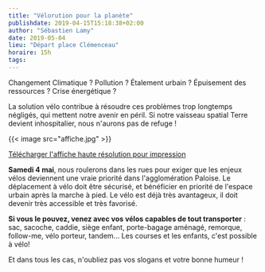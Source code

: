 ```yaml
---
title: "Vélorution pour la planète"
publishdate: 2019-04-15T15:18:38+02:00
author: "Sébastien Lamy"
date: 2019-05-04
lieu: "Départ place Clémenceau"
horaire: 15h
tags:
---
```


Changement Climatique ? Pollution ? Étalement urbain ? Épuisement des ressources ? 
Crise énergétique ? 

<!--more-->

La solution vélo contribue à résoudre ces problèmes trop 
longtemps négligés, qui mettent notre avenir en péril. Si notre vaisseau
spatial Terre devient inhospitalier, nous n'aurons pas de refuge !

{{< image src="affiche.jpg" >}}

[Télécharger l'affiche haute résolution pour impression](affiche_hr.jpg)

**Samedi 4 mai**, nous roulerons dans les rues pour exiger que les enjeux vélos 
deviennent une vraie priorité dans l'agglomération Paloise. Le déplacement à vélo 
doit être sécurisé, et bénéficier en priorité de l'espace urbain après la marche 
à pied. Le vélo est déjà très avantageux, il doit devenir très accessible et très
favorisé.


**Si vous le pouvez, venez avec vos vélos capables de tout transporter** : sac, 
sacoche, caddie, siège enfant, porte-bagage aménagé, remorque, follow-me, 
vélo porteur, tandem... Les courses et les enfants, c'est possible à vélo!

Et dans tous les cas, n'oubliez pas vos slogans et votre bonne humeur !